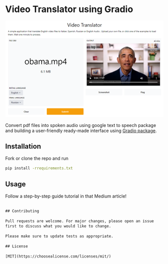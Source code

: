 # Video Translator using Gradio

![Main image](main.png)

Convert pdf files into spoken audio using google text to speech package and building a user-friendly ready-made interface using [Gradio package](https://www.gradio.app/). 

## Installation

Fork or clone the repo and run 

```bash
pip install -rrequirements.txt
```

## Usage

Follow a step-by-step guide tutorial in that Medium article!

```

## Contributing

Pull requests are welcome. For major changes, please open an issue first to discuss what you would like to change.

Please make sure to update tests as appropriate.

## License

[MIT](https://choosealicense.com/licenses/mit/)
